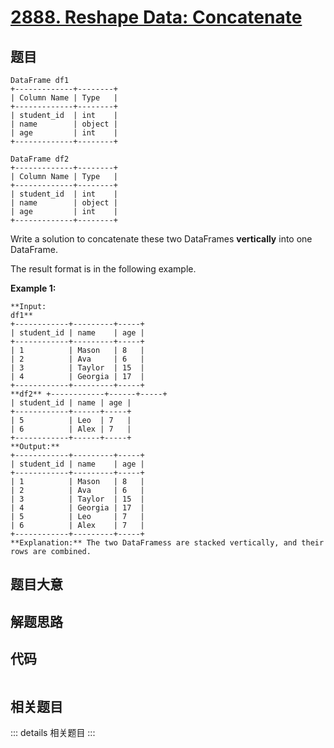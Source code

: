 # [2888. Reshape Data: Concatenate](https://leetcode.com/problems/reshape-data-concatenate)

## 题目


    DataFrame df1
    +-------------+--------+
    | Column Name | Type   |
    +-------------+--------+
    | student_id  | int    |
    | name        | object |
    | age         | int    |
    +-------------+--------+
    
    DataFrame df2
    +-------------+--------+
    | Column Name | Type   |
    +-------------+--------+
    | student_id  | int    |
    | name        | object |
    | age         | int    |
    +-------------+--------+
    
    

Write a solution to concatenate these two DataFrames **vertically** into one
DataFrame.

The result format is in the following example.



**Example 1:**

    
    
    **Input:
    df1**
    +------------+---------+-----+
    | student_id | name    | age |
    +------------+---------+-----+
    | 1          | Mason   | 8   |
    | 2          | Ava     | 6   |
    | 3          | Taylor  | 15  |
    | 4          | Georgia | 17  |
    +------------+---------+-----+
    **df2** +------------+------+-----+
    | student_id | name | age |
    +------------+------+-----+
    | 5          | Leo  | 7   |
    | 6          | Alex | 7   |
    +------------+------+-----+
    **Output:**
    +------------+---------+-----+
    | student_id | name    | age |
    +------------+---------+-----+
    | 1          | Mason   | 8   |
    | 2          | Ava     | 6   |
    | 3          | Taylor  | 15  |
    | 4          | Georgia | 17  |
    | 5          | Leo     | 7   |
    | 6          | Alex    | 7   |
    +------------+---------+-----+
    **Explanation:** The two DataFramess are stacked vertically, and their rows are combined.


## 题目大意

## 解题思路

## 代码

```javascript

```

## 相关题目

::: details 相关题目
:::
